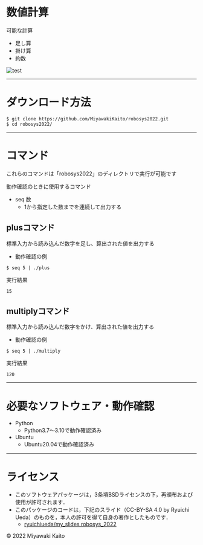 # 数値計算

可能な計算
  * 足し算 
  * 掛け算
  * 約数

![test](https://github.com/MiyawakiKaito/robosys2022/actions/workflows/test.yml/badge.svg)

---

# ダウンロード方法


```
$ git clone https://github.com/MiyawakiKaito/robosys2022.git
$ cd robosys2022/
```


---

# コマンド

これらのコマンドは「robosys2022」のディレクトリで実行が可能です


動作確認のときに使用するコマンド
* seq 数 
  * 1から指定した数までを連続して出力する

## plusコマンド
標準入力から読み込んだ数字を足し、算出された値を出力する

* 動作確認の例
```
$ seq 5 | ./plus
```
実行結果
```
15
```

## multiplyコマンド
標準入力から読み込んだ数字をかけ、算出された値を出力する

* 動作確認の例
```
$ seq 5 | ./multiply
```
実行結果
```
120
```

---

# 必要なソフトウェア・動作確認
* Python
  * Python3.7～3.10で動作確認済み
* Ubuntu
  * Ubuntu20.04で動作確認済み

---

# ライセンス
  * このソフトウェアパッケージは，3条項BSDライセンスの下，再頒布および使用が許可されます．
* このパッケージのコードは，下記のスライド（CC-BY-SA 4.0 by Ryuichi Ueda）のものを，本人の許可を得て自身の著作としたものです．
  * [ryuichiueda/my_slides robosys_2022](https://github.com/ryuichiueda/my_slides/tree/master/robosys_2022)

© 2022 Miyawaki Kaito

   
